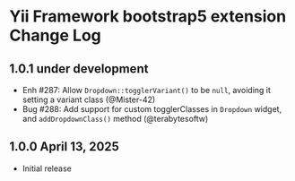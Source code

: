 # Yii Framework bootstrap5 extension Change Log

## 1.0.1 under development

- Enh #287: Allow `Dropdown::togglerVariant()` to be `null`, avoiding it setting a variant class (@Mister-42)
- Bug #288: Add support for custom togglerClasses in `Dropdown` widget, and `addDropdownClass()` method (@terabytesoftw)

## 1.0.0 April 13, 2025

- Initial release
